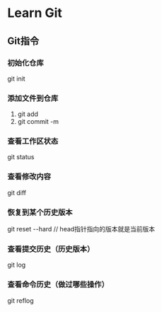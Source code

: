 # Learn Git

## Git指令

### 初始化仓库

git init

### 添加文件到仓库

1. git add <file>
2. git commit -m <message>

### 查看工作区状态

git status

### 查看修改内容

git diff

### 恢复到某个历史版本

git reset --hard <commitid> // head指针指向的版本就是当前版本

### 查看提交历史（历史版本）

git log

### 查看命令历史（做过哪些操作）

git reflog